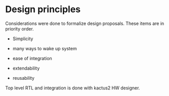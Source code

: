 # Design principles

Considerations were done to formalize design proposals. These items are in priority order.

* Simplicity

* many ways to wake up system

* ease of integration

* extendability

* reusability

Top level RTL and integration is done with kactus2 HW designer.